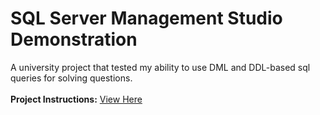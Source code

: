 # SQL Server Management Studio Demonstration
A university project that tested my ability to use DML and DDL-based sql queries for solving questions. <br><br>
**Project Instructions:** [View Here](/CIS3050-Project2_Fall_2023.pdf) <br>
